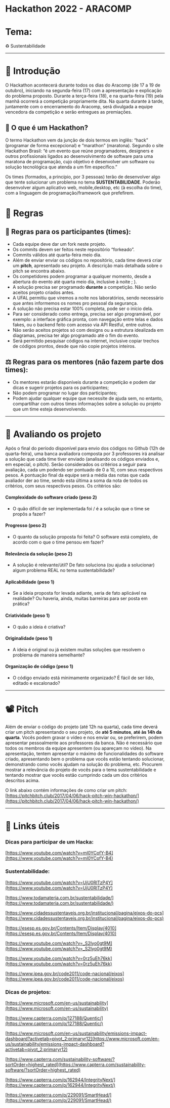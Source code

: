# Hackathon 2022 - ARACOMP

# Tema:

<aside>
♻️ Sustentabilidade

</aside>

---

# 🌲️ Introdução

O Hackathon acontecerá durante todos os dias do Aracomp (de 17 a 19 de outubro), iniciando na segunda-feira (17) com a apresentação e explicação do problema proposto. Durante a terça-feira (18), e na quarta-feira (19) pela manhã ocorrerá a competição propriamente dita. Na quarta durante à tarde, juntamente com o encerramento do Aracomp, será divulgada a equipe vencedora da competição e serão entregues as premiações.

## 🤔️ O que é um Hackathon?
O termo Hackathon vem da junção de dois termos em inglês: “hack” (programar de forma excepcional) e “marathon” (maratona). Segundo o site Hackathon Brasil: “é um evento que reúne programadores, designers e outros profissionais ligados ao desenvolvimento de software para uma maratona de programação, cujo objetivo é desenvolver um software ou solução tecnológica que atenda a um fim específico.”

Os times (formados, a princípio, por 3 pessoas) terão de desenvolver algo que tente solucionar um problema no tema **SUSTENTABILIDADE**. Poderão desenvolver algum aplicativo web, mobile,desktop, etc (à escolha do time), com a linguagem de programação/framework que prefefirem.

# 📜️ Regras

## 👥️ Regras para os participantes (times):
- Cada equipe deve dar um fork neste projeto.
- Os commits devem ser feitos neste repositório “forkeado”.
- Commits válidos até quarta-feira meio dia.
- Além de enviar enviar os códigos no repositório, cada time deverá criar um **pitch**, apresentado seu projeto. A descrição mais detalhada sobre o pitch se encontra abaixo.
- Os competidores podem programar a qualquer momento, desde a abertura do evento até quarta meio dia, inclusive à noite ; ).
- A solução precisa ser programado **durante** a competição. Não serão aceitos projeto criados antes.
- A UFAL permitiu que viremos a noite nos laboratórios, sendo necessário que antes informemos os nomes pro pessoal da segurança.
- A solução não precisa estar 100% completa, pode ser o início dela.
- Para ser considerado como entrega, precisa ser algo programável, por exemplo: a interface gráfica pronta, com navegação entre telas e dados fakes, ou o backend feito com acesso via API Restful, entre outros.
- Não serão aceitos projetos só com designs ou a estrutura idealizada em diagramas, precisa ter algo programado até o fim do evento.
- Será permitido pesquisar códigos na internet, inclusive copiar trechos de códigos prontos, desde que não copie projetos inteiros.

## ⚖️ Regras para os mentores (não fazem parte dos times):
- Os mentores estarão disponíveis durante a competição e podem dar dicas e sugerir projetos para os participantes;
- Não podem programar no lugar dos participantes;
- Podem ajudar qualquer equipe que necessite de ajuda sem, no entanto, compartilhar com outros times informações sobre a solução ou projeto que um time esteja desenvolvendo.



---

# 🎯️ Avaliando os projeto

Após o final do período disponível para envio dos códigos no Github (12h de quarta-feira), uma banca avaliadora composta por 3 professores irá analisar a solução que cada time tiver enviado (analisando os códigos enviados e, em especial, o pitch). Serão considerados os critérios a seguir para avaliação, cada um podendo ser pontuado de 0 a 10, com seus respectivos pesos. A pontuação final da equipe será a média das notas que cada avaliador der ao time, sendo esta última a soma da nota de todos os critérios, com seus respectivos pesos. Os critérios são:

#### Complexidade do software criado (peso 2)
* O quão difícil de ser implementada foi / é a solução que o time se propôs a fazer?
#### Progresso (peso 2)
* O quanto da solução proposta foi feita? O software está completo, de acordo com o que o time pensou em fazer?
#### Relevância da solução (peso 2)
* A solução é relevante/útil? De fato soluciona (ou ajuda a solucionar) algum problema REAL no tema sustentabilidade?
#### Aplicabilidade (peso 1)
* Se a ideia proposta for levada adiante, seria de fato aplicável na realidade? Ou haveria, ainda, muitas barreiras para ser posta em prática?
#### Criatividade (peso 1)
* O quão a ideia é criativa?
#### Originalidade (peso 1)
* A ideia é original ou já existem muitas soluções que resolvem o problema de maneira semelhante?
#### Organização de código (peso 1)
* O código enviado está minimamente organizado? É fácil de ser lido, editado e escalonado?

---

# 📽️ Pitch

Além de enviar o código do projeto (até 12h na quarta), cada time deverá criar um pitch apresentando o seu projeto, de **até 5 minutos**, **até às 14h da quarta**. Vocês podem gravar o vídeo e nos enviar ou, se preferirem, podem apresentar pessoalmente aos professores da banca. Não é necessário que todos os membros da equipe apresentem (ou apareçam no vídeo).
Na apresentação, tentem apresentar o máximo de funcionalidades do software criado, apresentando bem o problema que vocês estão tentando solucionar, demonstrando como vocês ajudam na solução do problema, etc. Procurem mostrar a relevância do projeto de vocês para o tema sustentabilidade e tentando mostrar que vocês estão cumprindo cada um dos critérios descritos acima.

O link abaixo contém informações de como criar um pitch:
[https://pitchbitch.club/2017/04/06/hack-pitch-win-hackathon/](https://pitchbitch.club/2017/04/06/hack-pitch-win-hackathon/)


---

# 🔗️ Links úteis

### Dicas para participar de um Hacka:

[https://www.youtube.com/watch?v=ml0YCofY-B4](https://www.youtube.com/watch?v=ml0YCofY-B4)

### Sustentabilidade:

[https://www.youtube.com/watch?v=UjU0RlTzP4Y](https://www.youtube.com/watch?v=UjU0RlTzP4Y)

[https://www.todamateria.com.br/sustentabilidade/](https://www.todamateria.com.br/sustentabilidade/)

[https://www.cidadessustentaveis.org.br/institucional/pagina/eixos-do-pcs](https://www.cidadessustentaveis.org.br/institucional/pagina/eixos-do-pcs)

[https://esesp.es.gov.br/Contents/Item/Display/4010](https://esesp.es.gov.br/Contents/Item/Display/4010)

[https://www.youtube.com/watch?v=_S2Iyo0gt9M](https://www.youtube.com/watch?v=_S2Iyo0gt9M)

[https://www.youtube.com/watch?v=0rz5uEh76kk](https://www.youtube.com/watch?v=0rz5uEh76kk)

[https://www.ipea.gov.br/code2011/code-nacional/eixos](https://www.ipea.gov.br/code2011/code-nacional/eixos)

### Dicas de projetos:

[https://www.microsoft.com/en-us/sustainability](https://www.microsoft.com/en-us/sustainability)

[https://www.capterra.com/p/127188/Quentic/](https://www.capterra.com/p/127188/Quentic/)

[https://www.microsoft.com/en-us/sustainability/emissions-impact-dashboard?activetab=pivot_2:primaryr12](https://www.microsoft.com/en-us/sustainability/emissions-impact-dashboard?activetab=pivot_2:primaryr12)

[https://www.capterra.com/sustainability-software/?sortOrder=highest_rated](https://www.capterra.com/sustainability-software/?sortOrder=highest_rated)

[https://www.capterra.com/p/162944/IntegrityNext/](https://www.capterra.com/p/162944/IntegrityNext/)

[https://www.capterra.com/p/229091/SmartHead/](https://www.capterra.com/p/229091/SmartHead/)

